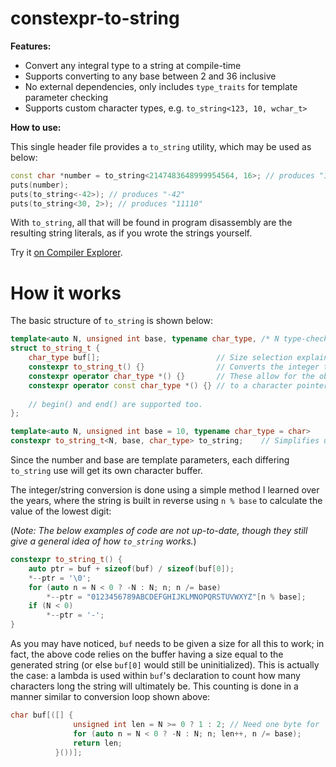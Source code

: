 # constexpr-to-string

**Features:**

* Convert any integral type to a string at compile-time
* Supports converting to any base between 2 and 36 inclusive
* No external dependencies, only includes `type_traits` for template parameter checking
* Supports custom character types, e.g. `to_string<123, 10, wchar_t>`

**How to use:**

This single header file provides a `to_string` utility, which may be used as below:

```cpp
const char *number = to_string<2147483648999954564, 16>; // produces "1DCD65003B9A1884"
puts(number);
puts(to_string<-42>); // produces "-42"
puts(to_string<30, 2>); // produces "11110"
```

With `to_string`, all that will be found in program disassembly are the resulting string literals, as if you wrote the strings yourself.

Try it [on Compiler Explorer](https://godbolt.org/z/T-MFoh).

# How it works

The basic structure of `to_string` is shown below:

```cpp
template<auto N, unsigned int base, typename char_type, /* N type-check and base bounds-check */>
struct to_string_t {
    char_type buf[];                          // Size selection explained later.
    constexpr to_string_t() {}                // Converts the integer to a string stored in buf.
    constexpr operator char_type *() {}       // These allow for the object to be implicitly converted
    constexpr operator const char_type *() {} // to a character pointer.
    
    // begin() and end() are supported too.
};

template<auto N, unsigned int base = 10, typename char_type = char>
constexpr to_string_t<N, base, char_type> to_string;    // Simplifies usage, e.g. to_string_t<367>() becomes to_string<367>.
```

Since the number and base are template parameters, each differing `to_string` use will get its own character buffer.

The integer/string conversion is done using a simple method I learned over the years, where the string is built in reverse using `n % base` to calculate the value of the lowest digit:

(*Note: The below examples of code are not up-to-date, though they still give a general idea of how `to_string` works.*)

```cpp
constexpr to_string_t() {
    auto ptr = buf + sizeof(buf) / sizeof(buf[0]);
    *--ptr = '\0';
    for (auto n = N < 0 ? -N : N; n; n /= base)
        *--ptr = "0123456789ABCDEFGHIJKLMNOPQRSTUVWXYZ"[n % base];
    if (N < 0)
        *--ptr = '-';
}
```

As you may have noticed, `buf` needs to be given a size for all this to work; in fact, the above code relies on the buffer having a size equal to the generated string (or else `buf[0]` would still be uninitialized). This is actually the case: a lambda is used within `buf`'s declaration to count how many characters long the string will ultimately be. This counting is done in a manner similar to conversion loop shown above:

```cpp
char buf[([] {
              unsigned int len = N >= 0 ? 1 : 2; // Need one byte for '\0', two if there'll be a minus
              for (auto n = N < 0 ? -N : N; n; len++, n /= base);
              return len;
          }())];
```
